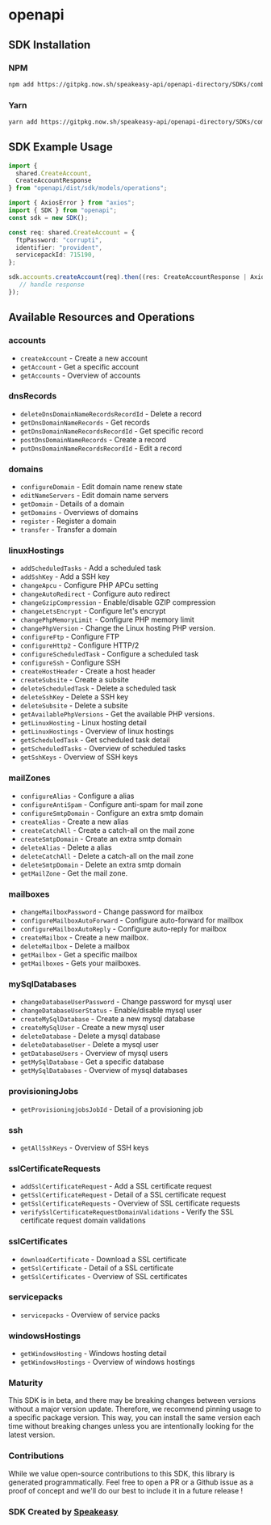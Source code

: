 # openapi

<!-- Start SDK Installation -->
## SDK Installation

### NPM

```bash
npm add https://gitpkg.now.sh/speakeasy-api/openapi-directory/SDKs/combell.com/v2/typescript
```

### Yarn

```bash
yarn add https://gitpkg.now.sh/speakeasy-api/openapi-directory/SDKs/combell.com/v2/typescript
```
<!-- End SDK Installation -->

## SDK Example Usage
<!-- Start SDK Example Usage -->
```typescript
import {
  shared.CreateAccount,
  CreateAccountResponse
} from "openapi/dist/sdk/models/operations";

import { AxiosError } from "axios";
import { SDK } from "openapi";
const sdk = new SDK();

const req: shared.CreateAccount = {
  ftpPassword: "corrupti",
  identifier: "provident",
  servicepackId: 715190,
};

sdk.accounts.createAccount(req).then((res: CreateAccountResponse | AxiosError) => {
   // handle response
});
```
<!-- End SDK Example Usage -->

<!-- Start SDK Available Operations -->
## Available Resources and Operations


### accounts

* `createAccount` - Create a new account
* `getAccount` - Get a specific account
* `getAccounts` - Overview of accounts

### dnsRecords

* `deleteDnsDomainNameRecordsRecordId` - Delete a record
* `getDnsDomainNameRecords` - Get records
* `getDnsDomainNameRecordsRecordId` - Get specific record
* `postDnsDomainNameRecords` - Create a record
* `putDnsDomainNameRecordsRecordId` - Edit a record

### domains

* `configureDomain` - Edit domain name renew state
* `editNameServers` - Edit domain name servers
* `getDomain` - Details of a domain
* `getDomains` - Overviews of domains
* `register` - Register a domain
* `transfer` - Transfer a domain

### linuxHostings

* `addScheduledTasks` - Add a scheduled task
* `addSshKey` - Add a SSH key
* `changeApcu` - Configure PHP APCu setting
* `changeAutoRedirect` - Configure auto redirect
* `changeGzipCompression` - Enable/disable GZIP compression
* `changeLetsEncrypt` - Configure let's encrypt
* `changePhpMemoryLimit` - Configure PHP memory limit
* `changePhpVersion` - Change the Linux hosting PHP version.
* `configureFtp` - Configure FTP
* `configureHttp2` - Configure HTTP/2
* `configureScheduledTask` - Configure a scheduled task
* `configureSsh` - Configure SSH
* `createHostHeader` - Create a host header
* `createSubsite` - Create a subsite
* `deleteScheduledTask` - Delete a scheduled task
* `deleteSshKey` - Delete a SSH key
* `deleteSubsite` - Delete a subsite
* `getAvailablePhpVersions` - Get the available PHP versions.
* `getLinuxHosting` - Linux hosting detail
* `getLinuxHostings` - Overview of linux hostings
* `getScheduledTask` - Get scheduled task detail
* `getScheduledTasks` - Overview of scheduled tasks
* `getSshKeys` - Overview of SSH keys

### mailZones

* `configureAlias` - Configure a alias
* `configureAntiSpam` - Configure anti-spam for mail zone
* `configureSmtpDomain` - Configure an extra smtp domain
* `createAlias` - Create a new alias
* `createCatchAll` - Create a catch-all on the mail zone
* `createSmtpDomain` - Create an extra smtp domain
* `deleteAlias` - Delete a alias
* `deleteCatchAll` - Delete a catch-all on the mail zone
* `deleteSmtpDomain` - Delete an extra smtp domain
* `getMailZone` - Get the mail zone.

### mailboxes

* `changeMailboxPassword` - Change password for mailbox
* `configureMailboxAutoForward` - Configure auto-forward for mailbox
* `configureMailboxAutoReply` - Configure auto-reply for mailbox
* `createMailbox` - Create a new mailbox.
* `deleteMailbox` - Delete a mailbox
* `getMailbox` - Get a specific mailbox
* `getMailboxes` - Gets your mailboxes.

### mySqlDatabases

* `changeDatabaseUserPassword` - Change password for mysql user
* `changeDatabaseUserStatus` - Enable/disable mysql user
* `createMySqlDatabase` - Create a new mysql database
* `createMySqlUser` - Create a new mysql user
* `deleteDatabase` - Delete a mysql database
* `deleteDatabaseUser` - Delete a mysql user
* `getDatabaseUsers` - Overview of mysql users
* `getMySqlDatabase` - Get a specific database
* `getMySqlDatabases` - Overview of mysql databases

### provisioningJobs

* `getProvisioningjobsJobId` - Detail of a provisioning job

### ssh

* `getAllSshKeys` - Overview of SSH keys

### sslCertificateRequests

* `addSslCertificateRequest` - Add a SSL certificate request
* `getSslCertificateRequest` - Detail of a SSL certificate request
* `getSslCertificateRequests` - Overview of SSL certificate requests
* `verifySslCertificateRequestDomainValidations` - Verify the SSL certificate request domain validations

### sslCertificates

* `downloadCertificate` - Download a SSL certificate
* `getSslCertificate` - Detail of a SSL certificate
* `getSslCertificates` - Overview of SSL certificates

### servicepacks

* `servicepacks` - Overview of service packs

### windowsHostings

* `getWindowsHosting` - Windows hosting detail
* `getWindowsHostings` - Overview of windows hostings
<!-- End SDK Available Operations -->

### Maturity

This SDK is in beta, and there may be breaking changes between versions without a major version update. Therefore, we recommend pinning usage
to a specific package version. This way, you can install the same version each time without breaking changes unless you are intentionally
looking for the latest version.

### Contributions

While we value open-source contributions to this SDK, this library is generated programmatically.
Feel free to open a PR or a Github issue as a proof of concept and we'll do our best to include it in a future release !

### SDK Created by [Speakeasy](https://docs.speakeasyapi.dev/docs/using-speakeasy/client-sdks)

